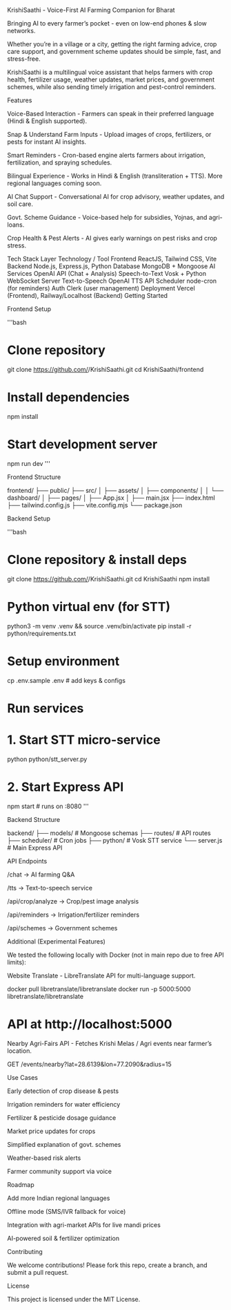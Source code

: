 KrishiSaathi - Voice-First AI Farming Companion for Bharat

Bringing AI to every farmer’s pocket - even on low-end phones & slow networks.

Whether you’re in a village or a city, getting the right farming advice, crop care support, and government scheme updates should be simple, fast, and stress-free.

KrishiSaathi is a multilingual voice assistant that helps farmers with crop health, fertilizer usage, weather updates, market prices, and government schemes, while also sending timely irrigation and pest-control reminders.

Features

Voice-Based Interaction - Farmers can speak in their preferred language (Hindi & English supported).

Snap & Understand Farm Inputs - Upload images of crops, fertilizers, or pests for instant AI insights.

Smart Reminders - Cron-based engine alerts farmers about irrigation, fertilization, and spraying schedules.

Bilingual Experience - Works in Hindi & English (transliteration + TTS). More regional languages coming soon.

AI Chat Support - Conversational AI for crop advisory, weather updates, and soil care.

Govt. Scheme Guidance - Voice-based help for subsidies, Yojnas, and agri-loans.

Crop Health & Pest Alerts - AI gives early warnings on pest risks and crop stress.

Tech Stack
Layer	Technology / Tool
Frontend	ReactJS, Tailwind CSS, Vite
Backend	Node.js, Express.js, Python
Database	MongoDB + Mongoose
AI Services	OpenAI API (Chat + Analysis)
Speech-to-Text	Vosk + Python WebSocket Server
Text-to-Speech	OpenAI TTS API
Scheduler	node-cron (for reminders)
Auth	Clerk (user management)
Deployment	Vercel (Frontend), Railway/Localhost (Backend)
Getting Started

Frontend Setup

'''bash
# Clone repository
git clone https://github.com/<your-org>/KrishiSaathi.git
cd KrishiSaathi/frontend

# Install dependencies
npm install

# Start development server
npm run dev
'''

Frontend Structure

frontend/
├── public/
├── src/
│   ├── assets/
│   ├── components/
│   │   └── dashboard/
│   ├── pages/
│   ├── App.jsx
│   ├── main.jsx
├── index.html
├── tailwind.config.js
├── vite.config.mjs
└── package.json

Backend Setup

'''bash
# Clone repository & install deps
git clone https://github.com/<your-org>/KrishiSaathi.git
cd KrishiSaathi
npm install

# Python virtual env (for STT)
python3 -m venv .venv && source .venv/bin/activate
pip install -r python/requirements.txt

# Setup environment
cp .env.sample .env   # add keys & configs

# Run services
# 1. Start STT micro-service
python python/stt_server.py

# 2. Start Express API
npm start   # runs on :8080
'''

Backend Structure

backend/
├── models/        # Mongoose schemas
├── routes/        # API routes
├── scheduler/     # Cron jobs
├── python/        # Vosk STT service
└── server.js      # Main Express API


API Endpoints

/chat → AI farming Q&A

/tts → Text-to-speech service

/api/crop/analyze → Crop/pest image analysis

/api/reminders → Irrigation/fertilizer reminders

/api/schemes → Government schemes

Additional (Experimental Features)

We tested the following locally with Docker (not in main repo due to free API limits):

Website Translate - LibreTranslate API for multi-language support.

docker pull libretranslate/libretranslate
docker run -p 5000:5000 libretranslate/libretranslate
# API at http://localhost:5000


Nearby Agri-Fairs API - Fetches Krishi Melas / Agri events near farmer’s location.

GET /events/nearby?lat=28.6139&lon=77.2090&radius=15

Use Cases

Early detection of crop disease & pests

Irrigation reminders for water efficiency

Fertilizer & pesticide dosage guidance

Market price updates for crops

Simplified explanation of govt. schemes

Weather-based risk alerts

Farmer community support via voice

Roadmap

Add more Indian regional languages

Offline mode (SMS/IVR fallback for voice)

Integration with agri-market APIs for live mandi prices

AI-powered soil & fertilizer optimization

Contributing

We welcome contributions! Please fork this repo, create a branch, and submit a pull request.

License

This project is licensed under the MIT License.